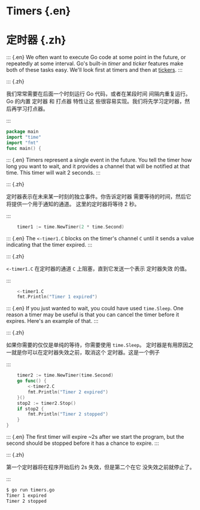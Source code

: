 
# Timers {.en}

# 定时器 {.zh}

::: {.en}
We often want to execute Go code at some point in the
future, or repeatedly at some interval. Go's built-in
_timer_ and _ticker_ features make both of these tasks
easy. We'll look first at timers and then
at [tickers](tickers).
:::

::: {.zh}

我们常常需要在后面一个时刻运行 Go 代码，或者在某段时间 间隔内重复运行。Go 的内置 定时器 和 打点器 特性让这 些很容易实现。我们将先学习定时器，然后再学习打点器。

:::

```go
package main
import "time"
import "fmt"
func main() {
```

::: {.en}
Timers represent a single event in the future. You
tell the timer how long you want to wait, and it
provides a channel that will be notified at that
time. This timer will wait 2 seconds.
:::

::: {.zh}

定时器表示在未来某一时刻的独立事件。你告诉定时器 需要等待的时间，然后它将提供一个用于通知的通道。 这里的定时器将等待 2 秒。

:::

```go
	timer1 := time.NewTimer(2 * time.Second)
```

::: {.en}
The `<-timer1.C` blocks on the timer's channel `C`
until it sends a value indicating that the timer
expired.
:::

::: {.zh}

`<-timer1.C` 在定时器的通道 `C` 上阻塞，直到它发送一个表示 定时器失效 的值。

:::

```go
	<-timer1.C
	fmt.Println("Timer 1 expired")
```

::: {.en}
If you just wanted to wait, you could have used
`time.Sleep`. One reason a timer may be useful is
that you can cancel the timer before it expires.
Here's an example of that.
:::

::: {.zh}

如果你需要的仅仅是单纯的等待，你需要使用 `time.Sleep`。 定时器是有用原因之一就是你可以在定时器失效之前，取消这个 定时器。这是一个例子

:::

```go
	timer2 := time.NewTimer(time.Second)
	go func() {
		<-timer2.C
		fmt.Println("Timer 2 expired")
	}()
	stop2 := timer2.Stop()
	if stop2 {
		fmt.Println("Timer 2 stopped")
	}
}
```

::: {.en}
The first timer will expire ~2s after we start the
program, but the second should be stopped before it has
a chance to expire.
:::

::: {.zh}

第一个定时器将在程序开始后约 2s 失效，但是第二个在它 没失效之前就停止了。

:::

```bash
$ go run timers.go
Timer 1 expired
Timer 2 stopped
```
